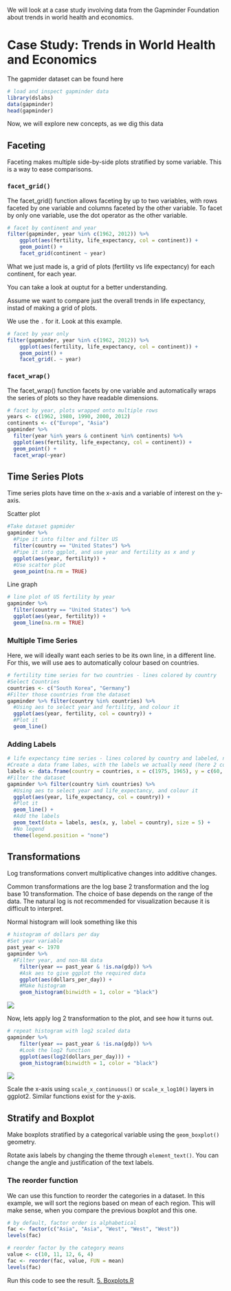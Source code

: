 We will look at a case study involving data from the Gapminder Foundation about trends in world health and economics.

# Case Study: Trends in World Health and Economics

The gapmider dataset can be found here

```R
# load and inspect gapminder data
library(dslabs)
data(gapminder)
head(gapminder)
```

Now, we will explore new concepts, as we dig this data

## Faceting

Faceting makes multiple side-by-side plots stratified by some variable. This is a way to ease comparisons.

### `facet_grid()`

The facet_grid() function allows faceting by up to two variables, with rows faceted by one variable and columns faceted by the other variable. To facet by only one variable, use the dot operator as the other variable.

```R
# facet by continent and year
filter(gapminder, year %in% c(1962, 2012)) %>%
    ggplot(aes(fertility, life_expectancy, col = continent)) +
    geom_point() +
    facet_grid(continent ~ year)
```

What we just made is, a grid of plots (fertility vs life expectancy) for each continent, for each year.

You can take a look at ouptut for a better understanding.

Assume we want to compare just the overall trends in life expectancy, instad of making a grid of plots.

We use the `.` for it. Look at this example.

```R
# facet by year only
filter(gapminder, year %in% c(1962, 2012)) %>%
    ggplot(aes(fertility, life_expectancy, col = continent)) +
    geom_point() +
    facet_grid(. ~ year)
```

### `facet_wrap()`

The facet_wrap() function facets by one variable and automatically wraps the series of plots so they have readable dimensions.

```R
# facet by year, plots wrapped onto multiple rows
years <- c(1962, 1980, 1990, 2000, 2012)
continents <- c("Europe", "Asia")
gapminder %>%
  filter(year %in% years & continent %in% continents) %>%
  ggplot(aes(fertility, life_expectancy, col = continent)) +
  geom_point() +
  facet_wrap(~year)
```

## Time Series Plots

Time series plots have time on the x-axis and a variable of interest on the y-axis.

Scatter plot

```R
#Take dataset gapmider
gapminder %>%
  #Pipe it into filter and filter US
  filter(country == "United States") %>%
  #Pipe it into ggplot, and use year and fertility as x and y
  ggplot(aes(year, fertility)) +
  #Use scatter plot
  geom_point(na.rm = TRUE)
```

Line graph

```R
# line plot of US fertility by year
gapminder %>%
  filter(country == "United States") %>%
  ggplot(aes(year, fertility)) +
  geom_line(na.rm = TRUE)
```

### Multiple Time Series

Here, we will ideally want each series to be its own line, in a different line. For this, we will use aes to automatically colour based on countries.

```R
# fertility time series for two countries - lines colored by country
#Select Countries
countries <- c("South Korea", "Germany")
#Filter those countries from the dataset
gapminder %>% filter(country %in% countries) %>%
  #Using aes to select year and fertility, and colour it
  ggplot(aes(year, fertility, col = country)) +
  #Plot it
  geom_line()
```

### Adding Labels

```R
# life expectancy time series - lines colored by country and labeled, no legend
#Create a data frame labes, with the labels we actually need (here 2 countries)
labels <- data.frame(country = countries, x = c(1975, 1965), y = c(60, 72))
#Filter the dataset
gapminder %>% filter(country %in% countries) %>%
  #Using aes to select year and life_expectancy, and colour it
  ggplot(aes(year, life_expectancy, col = country)) +
  #Plot it
  geom_line() +
  #Add the labels
  geom_text(data = labels, aes(x, y, label = country), size = 5) +
  #No legend
  theme(legend.position = "none")
```

## Transformations

Log transformations convert multiplicative changes into additive changes.

Common transformations are the log base 2 transformation and the log base 10 transformation. The choice of base depends on the range of the data. The natural log is not recommended for visualization because it is difficult to interpret.

Normal histogram will look something like this

```R
# histogram of dollars per day
#Set year variable
past_year <- 1970
gapminder %>%
  #Filter year, and non-NA data
    filter(year == past_year & !is.na(gdp)) %>%
    #Ask aes to give ggplot the required data
    ggplot(aes(dollars_per_day)) +
    #Make histogram
    geom_histogram(binwidth = 1, color = "black")
```

![](./assets/Histogram_Normal.png)

Now, lets apply log 2 transformation to the plot, and see how it turns out.

```R
# repeat histogram with log2 scaled data
gapminder %>%
    filter(year == past_year & !is.na(gdp)) %>%
    #Look the log2 function
    ggplot(aes(log2(dollars_per_day))) +
    geom_histogram(binwidth = 1, color = "black")
```

![](./assets/Histogram_Log2.png)


Scale the x-axis using `scale_x_continuous()` or `scale_x_log10()` layers in ggplot2. Similar functions exist for the y-axis.


## Stratify and Boxplot

Make boxplots stratified by a categorical variable using the `geom_boxplot()` geometry.

Rotate axis labels by changing the theme through `element_text()`. You can change the angle and justification of the text labels.

### The reorder function

We can use this function to reorder the categories in a dataset. In this example, we will sort the regions based on mean of each region. This will make sense, when you compare the previous boxplot and this one.

```R
# by default, factor order is alphabetical
fac <- factor(c("Asia", "Asia", "West", "West", "West"))
levels(fac)

# reorder factor by the category means
value <- c(10, 11, 12, 6, 4)
fac <- reorder(fac, value, FUN = mean)
levels(fac)
```

Run this code to see the result. [5. Boxplots.R](./5.%20Boxplots.R)




